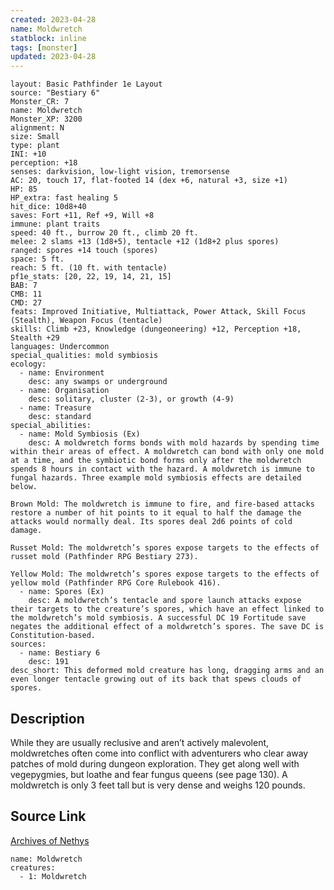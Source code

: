 ```yaml
---
created: 2023-04-28
name: Moldwretch
statblock: inline
tags: [monster]
updated: 2023-04-28
---
```

```statblock
layout: Basic Pathfinder 1e Layout
source: "Bestiary 6"
Monster_CR: 7
name: Moldwretch
Monster_XP: 3200
alignment: N
size: Small
type: plant
INI: +10
perception: +18
senses: darkvision, low-light vision, tremorsense
AC: 20, touch 17, flat-footed 14 (dex +6, natural +3, size +1)
HP: 85
HP_extra: fast healing 5
hit_dice: 10d8+40
saves: Fort +11, Ref +9, Will +8
immune: plant traits
speed: 40 ft., burrow 20 ft., climb 20 ft.
melee: 2 slams +13 (1d8+5), tentacle +12 (1d8+2 plus spores)
ranged: spores +14 touch (spores)
space: 5 ft.
reach: 5 ft. (10 ft. with tentacle)
pf1e_stats: [20, 22, 19, 14, 21, 15]
BAB: 7
CMB: 11
CMD: 27
feats: Improved Initiative, Multiattack, Power Attack, Skill Focus (Stealth), Weapon Focus (tentacle)
skills: Climb +23, Knowledge (dungeoneering) +12, Perception +18, Stealth +29
languages: Undercommon
special_qualities: mold symbiosis
ecology:
  - name: Environment
    desc: any swamps or underground
  - name: Organisation
    desc: solitary, cluster (2-3), or growth (4-9)
  - name: Treasure
    desc: standard
special_abilities:
  - name: Mold Symbiosis (Ex)
    desc: A moldwretch forms bonds with mold hazards by spending time within their areas of effect. A moldwretch can bond with only one mold at a time, and the symbiotic bond forms only after the moldwretch spends 8 hours in contact with the hazard. A moldwretch is immune to fungal hazards. Three example mold symbiosis effects are detailed below. 

Brown Mold: The moldwretch is immune to fire, and fire-based attacks restore a number of hit points to it equal to half the damage the attacks would normally deal. Its spores deal 2d6 points of cold damage. 

Russet Mold: The moldwretch’s spores expose targets to the effects of russet mold (Pathfinder RPG Bestiary 273). 

Yellow Mold: The moldwretch’s spores expose targets to the effects of yellow mold (Pathfinder RPG Core Rulebook 416).
  - name: Spores (Ex)
    desc: A moldwretch’s tentacle and spore launch attacks expose their targets to the creature’s spores, which have an effect linked to the moldwretch’s mold symbiosis. A successful DC 19 Fortitude save negates the additional effect of a moldwretch’s spores. The save DC is Constitution-based.
sources:
  - name: Bestiary 6
    desc: 191
desc_short: This deformed mold creature has long, dragging arms and an even longer tentacle growing out of its back that spews clouds of spores.
```
## Description
While they are usually reclusive and aren’t actively malevolent, moldwretches often come into conflict with adventurers who clear away patches of mold during dungeon exploration. They get along well with vegepygmies, but loathe and fear fungus queens (see page 130). A moldwretch is only 3 feet tall but is very dense and weighs 120 pounds.
## Source Link
[Archives of Nethys](https://aonprd.com/MonsterDisplay.aspx?ItemName=Moldwretch)
```encounter-table
name: Moldwretch
creatures:
  - 1: Moldwretch
```
